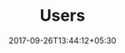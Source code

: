---
title: "Users"
date: 2017-09-26T13:44:12+05:30
draft: false
layout: users
property: "Casa Colvale"
status: "In Process"
url: /details/users/casa-colvale/
slug: "casa-colvale/"

mainmenu:
 details: true
 user: true

---
